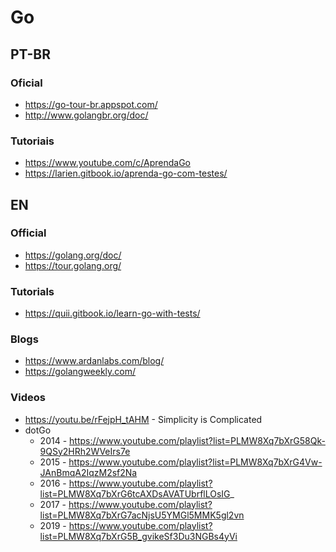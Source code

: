 # Go

## PT-BR

### Oficial
- https://go-tour-br.appspot.com/
- http://www.golangbr.org/doc/

### Tutoriais
- https://www.youtube.com/c/AprendaGo
- https://larien.gitbook.io/aprenda-go-com-testes/

## EN

### Official
- https://golang.org/doc/
- https://tour.golang.org/

### Tutorials
- https://quii.gitbook.io/learn-go-with-tests/

### Blogs
- https://www.ardanlabs.com/blog/
- https://golangweekly.com/

### Videos
- https://youtu.be/rFejpH_tAHM - Simplicity is Complicated
- dotGo
  - 2014 - https://www.youtube.com/playlist?list=PLMW8Xq7bXrG58Qk-9QSy2HRh2WVeIrs7e
  - 2015 - https://www.youtube.com/playlist?list=PLMW8Xq7bXrG4Vw-JAnBmqA2IqzM2sf2Na
  - 2016 - https://www.youtube.com/playlist?list=PLMW8Xq7bXrG6tcAXDsAVATUbrflLOsIG_
  - 2017 - https://www.youtube.com/playlist?list=PLMW8Xq7bXrG7acNjsU5YMGl5MMK5gl2vn
  - 2019 - https://www.youtube.com/playlist?list=PLMW8Xq7bXrG5B_gvikeSf3Du3NGBs4yVi
